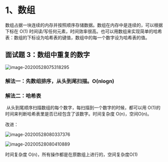  

# 1、数组

​		数组占据一块连续的内存并按照顺序存储数据。数组在内存中是连续的，可以根据下标在 O(1) 时间读/写任何元素，时间效率很高。也可以用数组来实现简单的哈希表：数组的下标设为哈希表的键值，数组中的每一个数字设为哈希表的值。

## 面试题 3：数组中重复的数字

![image-20200528075318295](C:\Users\hang_\AppData\Roaming\Typora\typora-user-images\image-20200528075318295.png)

### 解法一：先数组排序，从头到尾扫描。O(nlogn)

### 解法二：哈希表

​	    从头到尾顺序扫描数组的每个数字，每扫描到一个数字的时候，都可以用 O(1)的时间来判断哈希表里是否已经包含了该数字。时间复杂度 O(n)，空间O(n)。

改进：

![image-20200528080337376](C:\Users\hang_\AppData\Roaming\Typora\typora-user-images\image-20200528080337376.png)

![image-20200528080410889](C:\Users\hang_\AppData\Roaming\Typora\typora-user-images\image-20200528080410889.png)

时间复杂度 O(n)，所有操作都是在原数组上进行的，空间复杂度O(1)













































































































































































